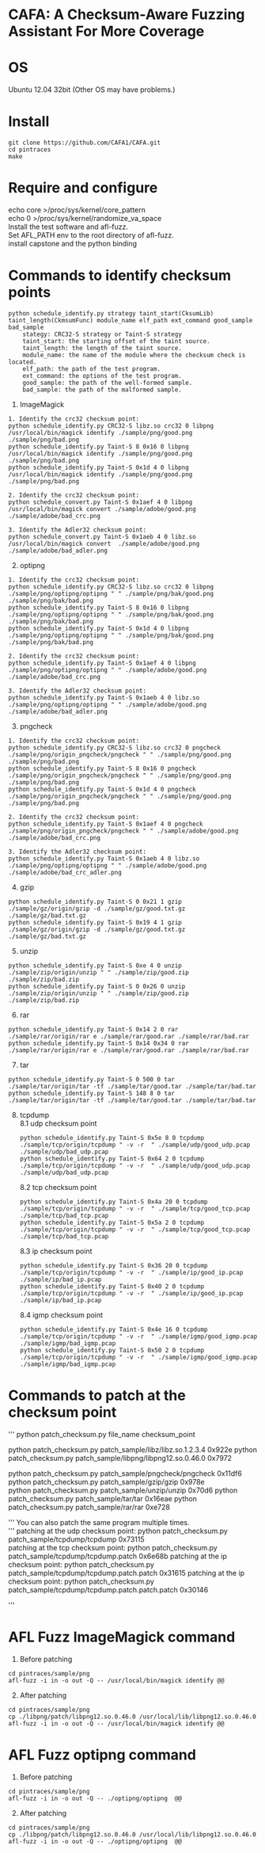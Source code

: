 # CAFA: A Checksum-Aware Fuzzing Assistant For More Coverage

# OS
Ubuntu 12.04 32bit (Other OS may have problems.)

# Install
```
git clone https://github.com/CAFA1/CAFA.git  
cd pintraces  
make 
``` 

# Require and configure
echo core >/proc/sys/kernel/core_pattern    
echo 0 >/proc/sys/kernel/randomize_va_space    
Install the test software and afl-fuzz.  
Set  AFL_PATH env to the root directory of afl-fuzz.  
install capstone and the python binding
  

# Commands to identify checksum points
```
python schedule_identify.py strategy taint_start(CksumLib) taint_length(CkmsumFunc) module_name elf_path ext_command good_sample bad_sample
    stategy: CRC32-S strategy or Taint-S strategy
    taint_start: the starting offset of the taint source.
    taint_length: the length of the taint source.
    module_name: the name of the module where the checksum check is located.
    elf_path: the path of the test program.
    ext_command: the options of the test program.
    good_sample: the path of the well-formed sample.
    bad_sample: the path of the malformed sample.
```
1. ImageMagick   
```
1. Identify the crc32 checksum point:
python schedule_identify.py CRC32-S libz.so crc32 0 libpng /usr/local/bin/magick identify ./sample/png/good.png ./sample/png/bad.png    
python schedule_identify.py Taint-S 8 0x16 0 libpng /usr/local/bin/magick identify ./sample/png/good.png ./sample/png/bad.png
python schedule_identify.py Taint-S 0x1d 4 0 libpng /usr/local/bin/magick identify ./sample/png/good.png ./sample/png/bad.png

2. Identify the crc32 checksum point:
python schedule_convert.py Taint-S 0x1aef 4 0 libpng /usr/local/bin/magick convert ./sample/adobe/good.png ./sample/adobe/bad_crc.png 

3. Identify the Adler32 checksum point:
python schedule_convert.py Taint-S 0x1aeb 4 0 libz.so /usr/local/bin/magick convert  ./sample/adobe/good.png ./sample/adobe/bad_adler.png 

```
2. optipng  
```
1. Identify the crc32 checksum point:
python schedule_identify.py CRC32-S libz.so crc32 0 libpng ./sample/png/optipng/optipng " " ./sample/png/bak/good.png ./sample/png/bak/bad.png
python schedule_identify.py Taint-S 8 0x16 0 libpng ./sample/png/optipng/optipng " " ./sample/png/bak/good.png ./sample/png/bak/bad.png
python schedule_identify.py Taint-S 0x1d 4 0 libpng ./sample/png/optipng/optipng " " ./sample/png/bak/good.png ./sample/png/bak/bad.png

2. Identify the crc32 checksum point:
python schedule_identify.py Taint-S 0x1aef 4 0 libpng ./sample/png/optipng/optipng " " ./sample/adobe/good.png ./sample/adobe/bad_crc.png 

3. Identify the Adler32 checksum point:
python schedule_identify.py Taint-S 0x1aeb 4 0 libz.so ./sample/png/optipng/optipng " " ./sample/adobe/good.png ./sample/adobe/bad_adler.png 

```
3. pngcheck   
```
1. Identify the crc32 checksum point:
python schedule_identify.py CRC32-S libz.so crc32 0 pngcheck ./sample/png/origin_pngcheck/pngcheck " " ./sample/png/good.png ./sample/png/bad.png  
python schedule_identify.py Taint-S 8 0x16 0 pngcheck ./sample/png/origin_pngcheck/pngcheck " " ./sample/png/good.png ./sample/png/bad.png 
python schedule_identify.py Taint-S 0x1d 4 0 pngcheck ./sample/png/origin_pngcheck/pngcheck " " ./sample/png/good.png ./sample/png/bad.png 

2. Identify the crc32 checksum point:
python schedule_identify.py Taint-S 0x1aef 4 0 pngcheck ./sample/png/origin_pngcheck/pngcheck " " ./sample/adobe/good.png ./sample/adobe/bad_crc.png 

3. Identify the Adler32 checksum point:
python schedule_identify.py Taint-S 0x1aeb 4 0 libz.so ./sample/png/optipng/optipng " " ./sample/adobe/good.png ./sample/adobe/bad_crc_adler.png 

```

4. gzip  
```
python schedule_identify.py Taint-S 0 0x21 1 gzip ./sample/gz/origin/gzip -d ./sample/gz/good.txt.gz ./sample/gz/bad.txt.gz 
python schedule_identify.py Taint-S 0x19 4 1 gzip ./sample/gz/origin/gzip -d ./sample/gz/good.txt.gz ./sample/gz/bad.txt.gz 

``` 
 
5. unzip  
``` 
python schedule_identify.py Taint-S 0xe 4 0 unzip ./sample/zip/origin/unzip " " ./sample/zip/good.zip ./sample/zip/bad.zip
python schedule_identify.py Taint-S 0 0x26 0 unzip ./sample/zip/origin/unzip " " ./sample/zip/good.zip ./sample/zip/bad.zip
```

6. rar
```
python schedule_identify.py Taint-S 0x14 2 0 rar ./sample/rar/origin/rar e ./sample/rar/good.rar ./sample/rar/bad.rar 
python schedule_identify.py Taint-S 0x14 0x34 0 rar ./sample/rar/origin/rar e ./sample/rar/good.rar ./sample/rar/bad.rar 

``` 

7. tar
```
python schedule_identify.py Taint-S 0 500 0 tar ./sample/tar/origin/tar -tf ./sample/tar/good.tar ./sample/tar/bad.tar  
python schedule_identify.py Taint-S 148 8 0 tar ./sample/tar/origin/tar -tf ./sample/tar/good.tar ./sample/tar/bad.tar  

``` 

8. tcpdump  
    8.1 udp checksum point  
    ```
    python schedule_identify.py Taint-S 0x5e 8 0 tcpdump ./sample/tcp/origin/tcpdump " -v -r  " ./sample/udp/good_udp.pcap ./sample/udp/bad_udp.pcap 
    python schedule_identify.py Taint-S 0x64 2 0 tcpdump ./sample/tcp/origin/tcpdump " -v -r  " ./sample/udp/good_udp.pcap ./sample/udp/bad_udp.pcap 
    ``` 
    8.2 tcp checksum point  
    ```
    python schedule_identify.py Taint-S 0x4a 20 0 tcpdump ./sample/tcp/origin/tcpdump " -v -r  " ./sample/tcp/good_tcp.pcap ./sample/tcp/bad_tcp.pcap 
    python schedule_identify.py Taint-S 0x5a 2 0 tcpdump ./sample/tcp/origin/tcpdump " -v -r  " ./sample/tcp/good_tcp.pcap ./sample/tcp/bad_tcp.pcap 
    ```
    8.3 ip checksum point  
    ```
    python schedule_identify.py Taint-S 0x36 20 0 tcpdump ./sample/tcp/origin/tcpdump " -v -r  " ./sample/ip/good_ip.pcap ./sample/ip/bad_ip.pcap  
    python schedule_identify.py Taint-S 0x40 2 0 tcpdump ./sample/tcp/origin/tcpdump " -v -r  " ./sample/ip/good_ip.pcap ./sample/ip/bad_ip.pcap 
    ```
    8.4 igmp checksum point  
    ```
    python schedule_identify.py Taint-S 0x4e 16 0 tcpdump ./sample/tcp/origin/tcpdump " -v -r  " ./sample/igmp/good_igmp.pcap ./sample/igmp/bad_igmp.pcap 
    python schedule_identify.py Taint-S 0x50 2 0 tcpdump ./sample/tcp/origin/tcpdump " -v -r  " ./sample/igmp/good_igmp.pcap ./sample/igmp/bad_igmp.pcap 
    ``` 
# Commands to patch at the checksum point   
'''
python patch_checksum.py file_name checksum_point  

python patch_checksum.py patch_sample/libz/libz.so.1.2.3.4 0x922e
python patch_checksum.py patch_sample/libpng/libpng12.so.0.46.0 0x7972  
   
python patch_checksum.py patch_sample/pngcheck/pngcheck 0x11df6    
python patch_checksum.py patch_sample/gzip/gzip 0x978e  
python patch_checksum.py patch_sample/unzip/unzip 0x70d6
python patch_checksum.py patch_sample/tar/tar 0x16eae
python patch_checksum.py patch_sample/rar/rar 0xe728 

'''
You can also patch the same program multiple times.   
'''
patching at the udp checksum point:
python patch_checksum.py patch_sample/tcpdump/tcpdump 0x73115  
patching at the tcp checksum point:
python patch_checksum.py patch_sample/tcpdump/tcpdump.patch 0x6e68b
patching at the ip checksum point:
python patch_checksum.py patch_sample/tcpdump/tcpdump.patch.patch 0x31615
patching at the ip checksum point:
python patch_checksum.py patch_sample/tcpdump/tcpdump.patch.patch.patch 0x30146

'''

# AFL Fuzz ImageMagick command
1. Before patching  
```
cd pintraces/sample/png  
afl-fuzz -i in -o out -Q -- /usr/local/bin/magick identify @@  
```
2. After patching  
```
cd pintraces/sample/png  
cp ./libpng/patch/libpng12.so.0.46.0 /usr/local/lib/libpng12.so.0.46.0    
afl-fuzz -i in -o out -Q -- /usr/local/bin/magick identify @@  
``` 
# AFL Fuzz optipng command
1. Before patching  
```
cd pintraces/sample/png  
afl-fuzz -i in -o out -Q -- ./optipng/optipng  @@  
```
2. After patching  
```
cd pintraces/sample/png  
cp ./libpng/patch/libpng12.so.0.46.0 /usr/local/lib/libpng12.so.0.46.0    
afl-fuzz -i in -o out -Q -- ./optipng/optipng  @@   
``` 